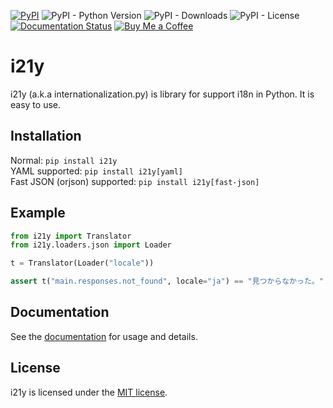 [![PyPI](https://img.shields.io/pypi/v/i21y)](https://pypi.org/project/i21y/) ![PyPI - Python Version](https://img.shields.io/pypi/pyversions/i21y) ![PyPI - Downloads](https://img.shields.io/pypi/dm/i21y) ![PyPI - License](https://img.shields.io/pypi/l/i21y) [![Documentation Status](https://readthedocs.org/projects/i21y/badge/?version=latest)](https://i21y.readthedocs.io/en/latest/?badge=latest) [![Buy Me a Coffee](https://img.shields.io/badge/-tasuren-E9EEF3?label=Buy%20Me%20a%20Coffee&logo=buymeacoffee)](https://www.buymeacoffee.com/tasuren)
# i21y
i21y (a.k.a internationalization.py) is library for support i18n in Python. It is easy to use.

## Installation
Normal: `pip install i21y`  
YAML supported: `pip install i21y[yaml]`  
Fast JSON (orjson) supported: `pip install i21y[fast-json]`

## Example
```python
from i21y import Translator
from i21y.loaders.json import Loader

t = Translator(Loader("locale"))

assert t("main.responses.not_found", locale="ja") == "見つからなかった。"
```

## Documentation
See the [documentation](https://i21y.readthedocs.io/) for usage and details.

## License
i21y is licensed under the [MIT license](https://github.com/tasuren/i21y/blob/main/LICENSE).
